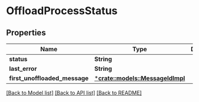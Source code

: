 # OffloadProcessStatus

## Properties

Name | Type | Description | Notes
------------ | ------------- | ------------- | -------------
**status** | **String** |  | [optional] 
**last_error** | **String** |  | [optional] 
**first_unoffloaded_message** | [***crate::models::MessageIdImpl**](MessageIdImpl.md) |  | [optional] 

[[Back to Model list]](../README.md#documentation-for-models) [[Back to API list]](../README.md#documentation-for-api-endpoints) [[Back to README]](../README.md)


